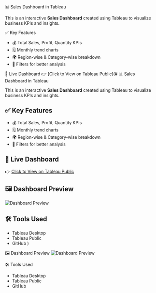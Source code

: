 📊 Sales Dashboard in Tableau

This is an interactive **Sales Dashboard** created using Tableau to visualize business KPIs and insights.

 ✅ Key Features
- 💰 Total Sales, Profit, Quantity KPIs
- 🗓️ Monthly trend charts
- 🌍 Region-wise & Category-wise breakdown
- 🎯 Filters for better analysis

 🔗 Live Dashboard
👉 [Click to View on Tableau Public](# 📊 Sales Dashboard in Tableau

This is an interactive **Sales Dashboard** created using Tableau to visualize business KPIs and insights.

## ✅ Key Features
- 💰 Total Sales, Profit, Quantity KPIs
- 🗓️ Monthly trend charts
- 🌍 Region-wise & Category-wise breakdown
- 🎯 Filters for better analysis

## 🔗 Live Dashboard
👉 [Click to View on Tableau Public](https://public.tableau.com/views/SalesPerformanceDashboard/MainDashboard)

## 🖼️ Dashboard Preview
![Dashboard Preview](dashboard_preview.png)

## 🛠️ Tools Used
- Tableau Desktop
- Tableau Public
- GitHub
)

 🖼️ Dashboard Preview
![Dashboard Preview](dashboard_preview.png)

🛠️ Tools Used
- Tableau Desktop
- Tableau Public
- GitHub
  
